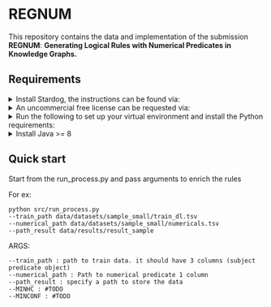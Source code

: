 # REGNUM

This repository contains the data and implementation of the submission  **REGNUM**: **Generating Logical Rules with Numerical Predicates in Knowledge Graphs.**

## Requirements
<details>
<summary>Install Stardog, the instructions can be found via:</summary>
    
    [https://docs.stardog.com/get-started/install-stardog/](https://docs.stardog.com/get-started/install-stardog/)
</details>
<details>

<summary>An uncommercial free license can be requested via:</summary>
    
    [Stardog Trial License Request | Stardog](https://www.stardog.com/license-request/)

</details>
<details>

<summary>Run the following to set up your virtual environment and install the Python requirements:</summary>

    python3.8 -m venv regnum_env
    source regnum_env/bin/activate
    pip install -r requirements.txt
    
</details>
<details>

<summary>Install Java >= 8</summary>
</details>

## Quick start

Start from the run_process.py and pass arguments to enrich the rules

For ex:
    
    python src/run_process.py
    --train_path data/datasets/sample_small/train_dl.tsv
    --numerical_path data/datasets/sample_small/numericals.tsv
    --path_result data/results/result_sample

ARGS:

    --train_path : path to train data. it should have 3 columns (subject predicate object)
    --numerical_path : Path to numerical predicate 1 column
    --path_result : specify a path to store the data
    --MINHC : #TODO
    --MINCONF : #TODO
    
    

